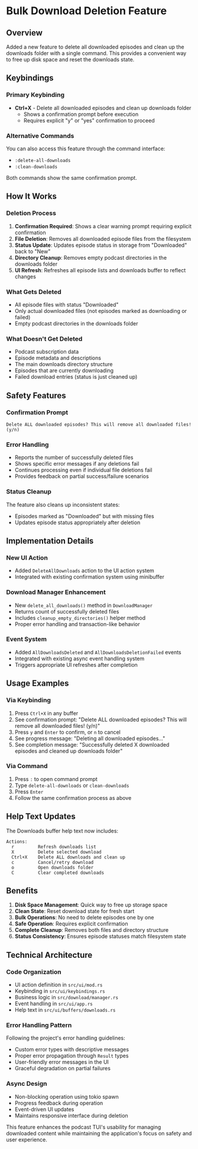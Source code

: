 # Bulk Download Deletion Feature

## Overview
Added a new feature to delete all downloaded episodes and clean up the downloads folder with a single command. This provides a convenient way to free up disk space and reset the downloads state.

## Keybindings

### Primary Keybinding
- **Ctrl+X** - Delete all downloaded episodes and clean up downloads folder
  - Shows a confirmation prompt before execution
  - Requires explicit "y" or "yes" confirmation to proceed

### Alternative Commands
You can also access this feature through the command interface:
- `:delete-all-downloads` 
- `:clean-downloads`

Both commands show the same confirmation prompt.

## How It Works

### Deletion Process
1. **Confirmation Required**: Shows a clear warning prompt requiring explicit confirmation
2. **File Deletion**: Removes all downloaded episode files from the filesystem
3. **Status Update**: Updates episode status in storage from "Downloaded" back to "New"
4. **Directory Cleanup**: Removes empty podcast directories in the downloads folder
5. **UI Refresh**: Refreshes all episode lists and downloads buffer to reflect changes

### What Gets Deleted
- All episode files with status "Downloaded"
- Only actual downloaded files (not episodes marked as downloading or failed)
- Empty podcast directories in the downloads folder

### What Doesn't Get Deleted
- Podcast subscription data
- Episode metadata and descriptions
- The main downloads directory structure
- Episodes that are currently downloading
- Failed download entries (status is just cleaned up)

## Safety Features

### Confirmation Prompt
```
Delete ALL downloaded episodes? This will remove all downloaded files! (y/n)
```

### Error Handling
- Reports the number of successfully deleted files
- Shows specific error messages if any deletions fail
- Continues processing even if individual file deletions fail
- Provides feedback on partial success/failure scenarios

### Status Cleanup
The feature also cleans up inconsistent states:
- Episodes marked as "Downloaded" but with missing files
- Updates episode status appropriately after deletion

## Implementation Details

### New UI Action
- Added `DeleteAllDownloads` action to the UI action system
- Integrated with existing confirmation system using minibuffer

### Download Manager Enhancement
- New `delete_all_downloads()` method in `DownloadManager`
- Returns count of successfully deleted files
- Includes `cleanup_empty_directories()` helper method
- Proper error handling and transaction-like behavior

### Event System
- Added `AllDownloadsDeleted` and `AllDownloadsDeletionFailed` events
- Integrated with existing async event handling system
- Triggers appropriate UI refreshes after completion

## Usage Examples

### Via Keybinding
1. Press `Ctrl+X` in any buffer
2. See confirmation prompt: "Delete ALL downloaded episodes? This will remove all downloaded files! (y/n)"
3. Press `y` and `Enter` to confirm, or `n` to cancel
4. See progress message: "Deleting all downloaded episodes..."
5. See completion message: "Successfully deleted X downloaded episodes and cleaned up downloads folder"

### Via Command
1. Press `:` to open command prompt
2. Type `delete-all-downloads` or `clean-downloads`
3. Press `Enter`
4. Follow the same confirmation process as above

## Help Text Updates

The Downloads buffer help text now includes:
```
Actions:
  r         Refresh downloads list
  X         Delete selected download
  Ctrl+X    Delete ALL downloads and clean up
  c         Cancel/retry download
  o         Open downloads folder
  C         Clear completed downloads
```

## Benefits

1. **Disk Space Management**: Quick way to free up storage space
2. **Clean State**: Reset download state for fresh start
3. **Bulk Operations**: No need to delete episodes one by one
4. **Safe Operation**: Requires explicit confirmation
5. **Complete Cleanup**: Removes both files and directory structure
6. **Status Consistency**: Ensures episode statuses match filesystem state

## Technical Architecture

### Code Organization
- UI action definition in `src/ui/mod.rs`
- Keybinding in `src/ui/keybindings.rs`
- Business logic in `src/download/manager.rs`
- Event handling in `src/ui/app.rs`
- Help text in `src/ui/buffers/downloads.rs`

### Error Handling Pattern
Following the project's error handling guidelines:
- Custom error types with descriptive messages
- Proper error propagation through `Result` types
- User-friendly error messages in the UI
- Graceful degradation on partial failures

### Async Design
- Non-blocking operation using tokio spawn
- Progress feedback during operation
- Event-driven UI updates
- Maintains responsive interface during deletion

This feature enhances the podcast TUI's usability for managing downloaded content while maintaining the application's focus on safety and user experience.